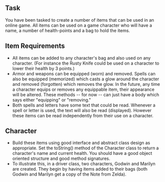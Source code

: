 ## Task
You have been tasked to create a number of items that can be used in an online game. All items can be used on a game character who will have a name, a number of health-points and a bag to hold the items.  

## Item Requirements
- All items can be added to any character's bag and also used on any character.  (For instance the Rusty Knife could be used on a character to lower their health by 3 points.) 
- Armor and weapons can be equipped (worn) and removed.   Spells can also be equipped (memorized) which casts a glow around the character and removed (forgotten) which removes the glow.  In the future, any time a character equips or removes any equippable item, their appearance will be altered.  These methods -- for now -- can just have a body which says either "equipping" or "removing."
- Both spells and letters have some text that could be read.  Whenever a spell or letter is used, the text will also be read (displayed).  However these items can be read independently from their use on a character.

## Character
- Build these items using good interface and abstract class design as appropriate.  Set the toString() method of the Character class to return a character's name and current health.  You should have a good object oriented structure and good method signatures.
- To illustrate this, in a driver class, two characters, Godwin and Marilyn are created.  They begin by having items added to their bags (both Godwin and Marilyn get a copy of the Note from Zelda). 
